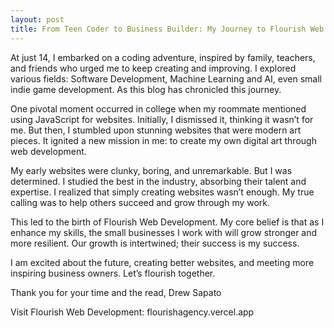 ```yaml
---
layout: post
title: From Teen Coder to Business Builder: My Journey to Flourish Web Development
---
```


At just 14, I embarked on a coding adventure, inspired by family, teachers, and friends who urged me to keep creating and improving. I explored various fields: Software Development, Machine Learning and AI, even small indie game development. As this blog has chronicled this journey.

One pivotal moment occurred in college when my roommate mentioned using JavaScript for websites. Initially, I dismissed it, thinking it wasn’t for me. But then, I stumbled upon stunning websites that were modern art pieces. It ignited a new mission in me: to create my own digital art through web development.

My early websites were clunky, boring, and unremarkable. But I was determined. I studied the best in the industry, absorbing their talent and expertise. I realized that simply creating websites wasn’t enough. My true calling was to help others succeed and grow through my work.

This led to the birth of Flourish Web Development. My core belief is that as I enhance my skills, the small businesses I work with will grow stronger and more resilient. Our growth is intertwined; their success is my success.

I am excited about the future, creating better websites, and meeting more inspiring business owners. Let’s flourish together.

Thank you for your time and the read, Drew Sapato

Visit Flourish Web Development: flourishagency.vercel.app

